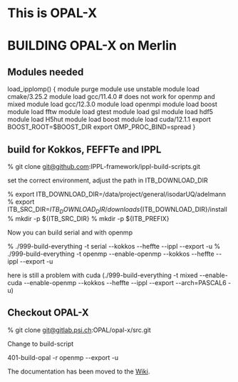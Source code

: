 # This is OPAL-X


# BUILDING OPAL-X on Merlin


## Modules needed

load_ipplomp() { 
module purge
module use unstable
module load cmake/3.25.2
module load gcc/11.4.0      # does not work for openmp and mixed module load gcc/12.3.0
module load openmpi
module load boost
module load fftw
module load gtest
module load gsl
module load hdf5
module load H5hut
module load boost
module load cuda/12.1.1
export BOOST_ROOT=$BOOST_DIR
export OMP_PROC_BIND=spread
}

## build for Kokkos, FEFFTe and IPPL

% git clone git@github.com:IPPL-framework/ippl-build-scripts.git

set the correct environment, adjust the path in ITB_DOWNLOAD_DIR

% export ITB_DOWNLOAD_DIR=/data/project/general/isodarUQ/adelmann
% export ITB_SRC_DIR=${ITB_DOWNLOAD_DIR}/downloads
% export ITB_PREFIX=${ITB_DOWNLOAD_DIR}/install
% mkdir -p ${ITB_SRC_DIR}
% mkdir -p ${ITB_PREFIX}

Now you can build serial and with openmp

% ./999-build-everything -t serial  --kokkos --heffte --ippl --export -u
% ./999-build-everything -t openmp --enable-openmp --kokkos --heffte --ippl --export -u


here is still a problem with cuda (./999-build-everything -t mixed --enable-cuda --enable-openmp --kokkos --heffte --ippl --export --arch=PASCAL6 -u)

## Checkout OPAL-X

% git clone git@gitlab.psi.ch:OPAL/opal-x/src.git 

Change to build-script

401-build-opal -r openmp --export -u 




The documentation has been moved to the [Wiki](https://gitlab.psi.ch/OPAL/src/wikis/home).

